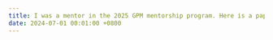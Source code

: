```yaml
---
title: I was a mentor in the 2025 GPM mentorship program. Here is a paper for our work published in Hydrology <a href="https://www.mdpi.com/2306-5338/12/4/71" target="_blank">[paper]</a> 
date: 2024-07-01 00:01:00 +0800
---
```


